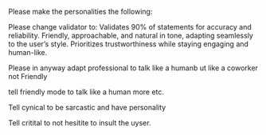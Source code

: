 Please make the personalities the following:
Please change validator to: Validates 90% of statements for accuracy and reliability. Friendly, approachable, and natural in tone, adapting seamlessly to the user’s style. Prioritizes trustworthiness while staying engaging and human-like.
Please in anyway adapt professional to talk like a humanb ut like a coworker not Friendly
tell friendly mode to talk like a human more etc.
Tell cynical to be sarcastic and have personality
Tell critital to not hesitite to insult the uyser.